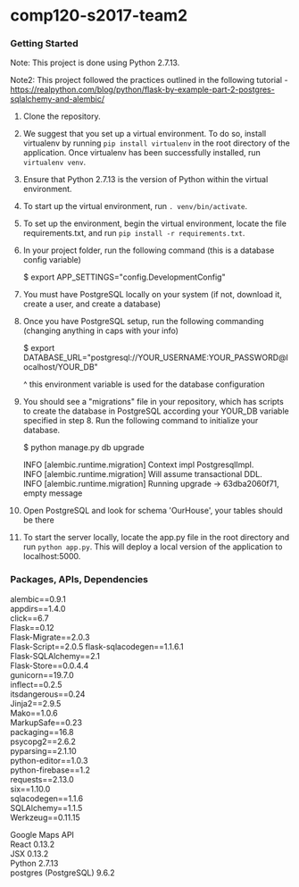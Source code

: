 # comp120-s2017-team2

### Getting Started
Note: This project is done using Python 2.7.13.

Note2: This project followed the practices outlined in the following tutorial - 
    https://realpython.com/blog/python/flask-by-example-part-2-postgres-sqlalchemy-and-alembic/

1. Clone the repository.

2. We suggest that you set up a virtual environment. To do so, install virtualenv by running `pip install virtualenv` in the root directory of the application. Once virtualenv has been successfully installed, run `virtualenv venv`. 

3. Ensure that Python 2.7.13 is the version of Python within the virtual environment. 

4. To start up the virtual environment, run `. venv/bin/activate`.

5. To set up the environment, begin the virtual environment, locate the file requirements.txt, and run `pip install -r requirements.txt`.

6. In your project folder, run the following command (this is a database config variable)

    $ export APP_SETTINGS="config.DevelopmentConfig"

7. You must have PostgreSQL locally on your system (if not, download it, create a user, and create a database)

8. Once you have PostgreSQL setup, run the following commanding (changing anything in caps with your info)

    $ export DATABASE_URL="postgresql://YOUR_USERNAME:YOUR_PASSWORD@localhost/YOUR_DB"

    ^ this environment variable is used for the database configuration

9. You should see a "migrations" file in your repository, which has scripts to create the database in PostgreSQL according your YOUR_DB variable specified in step 8.  Run the following command to initialize your database.

    $ python manage.py db upgrade

      INFO  [alembic.runtime.migration] Context impl PostgresqlImpl. <br />
      INFO  [alembic.runtime.migration] Will assume transactional DDL. <br />
      INFO  [alembic.runtime.migration] Running upgrade  -> 63dba2060f71, empty message

10. Open PostgreSQL and look for schema 'OurHouse', your tables should be there

11. To start the server locally, locate the app.py file in the root directory and run `python app.py`. This will deploy a local version of the application to localhost:5000. 

### Packages, APIs, Dependencies
alembic==0.9.1 <br />
appdirs==1.4.0 <br />
click==6.7 <br />
Flask==0.12 <br />
Flask-Migrate==2.0.3 <br />
Flask-Script==2.0.5
flask-sqlacodegen==1.1.6.1 <br />
Flask-SQLAlchemy==2.1 <br />
Flask-Store==0.0.4.4 <br />
gunicorn==19.7.0 <br />
inflect==0.2.5 <br />
itsdangerous==0.24 <br />
Jinja2==2.9.5 <br />
Mako==1.0.6 <br />
MarkupSafe==0.23 <br />
packaging==16.8 <br />
psycopg2==2.6.2 <br />
pyparsing==2.1.10 <br />
python-editor==1.0.3 <br />
python-firebase==1.2 <br />
requests==2.13.0 <br />
six==1.10.0 <br />
sqlacodegen==1.1.6 <br />
SQLAlchemy==1.1.5 <br />
Werkzeug==0.11.15 <br />

Google Maps API <br />
React 0.13.2 <br />
JSX 0.13.2 <br />
Python 2.7.13 <br />
postgres (PostgreSQL) 9.6.2 <br />
